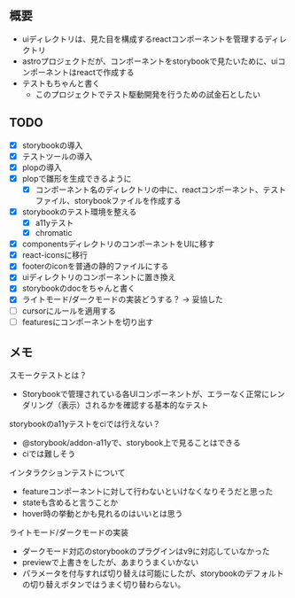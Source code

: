 ## 概要

- uiディレクトリは、見た目を構成するreactコンポーネントを管理するディレクトリ
- astroプロジェクトだが、コンポーネントをstorybookで見たいために、uiコンポーネントはreactで作成する
- テストもちゃんと書く
  - このプロジェクトでテスト駆動開発を行うための試金石としたい

## TODO

- [x] storybookの導入
- [x] テストツールの導入
- [x] plopの導入
- [x] plopで雛形を生成できるように
  - [x] コンポーネント名のディレクトリの中に、reactコンポーネント、テストファイル、storybookファイルを作成する
- [x] storybookのテスト環境を整える
  - [x] a11yテスト
  - [x] chromatic
- [x] componentsディレクトリのコンポーネントをUIに移す
- [x] react-iconsに移行
- [x] footerのiconを普通の静的ファイルにする
- [x] uiディレクトリのコンポーネントに置き換え
- [x] storybookのdocをちゃんと書く
- [x] ライトモード/ダークモードの実装どうする？ -> 妥協した
- [ ] cursorにルールを適用する
- [ ] featuresにコンポーネントを切り出す

## メモ

スモークテストとは？
- Storybookで管理されている各UIコンポーネントが、エラーなく正常にレンダリング（表示）されるかを確認する基本的なテスト

storybookのa11yテストをciでは行えない？
- @storybook/addon-a11yで、storybook上で見ることはできる
- ciでは難しそう

インタラクションテストについて
- featureコンポーネントに対して行わないといけなくなりそうだと思った
- stateも含めると言うことか
- hover時の挙動とかも見れるのはいいとは思う

ライトモード/ダークモードの実装
- ダークモード対応のstorybookのプラグインはv9に対応していなかった
- previewで上書きをしたが、あまりうまくいかない
- パラメータを付与すれば切り替えは可能にしたが、storybookのデフォルトの切り替えボタンではうまく切り替わらない。